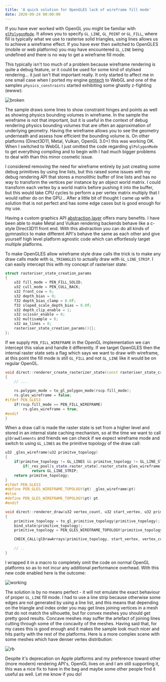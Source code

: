 ```yaml
---
title: 'A quick solution for OpenGLES lack of wireframe fill mode'
date: 2020-09-24 00:00:00
---
```


If you have ever worked with OpenGL you might be familiar with [`glPolygonMode`](https://www.khronos.org/registry/OpenGL-Refpages/gl4/html/glPolygonMode.xhtml). It allows you to specify `GL_LINE`, `GL_POINT` or `GL_FILL`, where fill is typically what we use to rasterise solid triangles, using lines allows us to achieve a wireframe effect. If you have ever then switched to OpenGLES (mobile or web platforms) you may have encountered `GL_LINE` being undefined and there is no way to get a wireframe fill mode.

This typically isn't too much of a problem because wireframe rendering is quite a debug feature, or it could be used for some kind of stylised rendering... it just isn't that important really. It only started to affect me in one small case when I ported my engine [pmtech](https://github.com/polymonster/pmtech) to WebGL and one of the samples `physics_constraints` started exhibiting some ghastly z-fighting (ewww):

![broken](/images/posts/wireframe/constraints-wireframe-broken.gif)

The sample draws some lines to show constraint hinges and points as well as showing physics bounding volumes in wireframe. In the sample the wireframe is not that important, but it is useful in the context of debug rendering physics bounding volumes that are often an approximation of underlying geometry. Having the wireframe allows you to see the geometry underneath and assess how efficient the bounding volume is. On other platforms (Direct3D11, Metal, Vulkan, OpenGL 3.0+) this was working OK. When I switched to WebGL I just omitted the code regarding `glPolygonMode` to get everything compiling and to begin with I had much bigger problems to deal with than this minor cosmetic issue.

I considered removing the need for wireframe entirely by just creating some debug primitives by using line lists, but this raised some issues with my debug rendering API that stores a monolithic buffer of line lists and has no way to transform the vertices per instance by an object world matrix. I could transform each vertex by a world matrix before pushing it into the buffer, but this would take CPU cycles to perform a per vertex matrix multiply that I would rather do on the GPU... After a little bit of thought I came up with a solution that is not perfect and has some edge cases but is good enough for my use.

Having a custom graphics API [abstraction layer](https://github.com/polymonster/pmtech/blob/master/core/pen/include/renderer.h) offers many benefits. I have been able to make Metal and Vulkan rendering backends behave like a c-style Direct3D11 front end. With this abstraction you can do all kinds of gymnastics to make different API's behave the same as each other and give yourself high level platform agnostic code which can effortlessly target multiple platforms.

To make OpenGLES allow wireframe style draw calls the trick is to make any draw calls made with `GL_TRIANGLES` to actually draw with `GL_LINE_STRIP`. I can easily intercept this with my concept of rasteriser state:

```c++
struct rasteriser_state_creation_params
{
    u32 fill_mode = PEN_FILL_SOLID;
    u32 cull_mode = PEN_CULL_BACK;
	s32 front_ccw = 0;
	s32 depth_bias = 0;
	f32 depth_bias_clamp = 0.0f;
	f32 sloped_scale_depth_bias = 0.0f;
	s32 depth_clip_enable = 1;
	s32 scissor_enable = 0;
	s32 multisample = 0;
	s32 aa_lines = 0;
	rasteriser_state_creation_params(){};
};
```

If we supply `PEN_FILL_WIREFRAME` in the OpenGL implementation we can intercept this value and handle it differently. If we target OpenGLES then the internal raster state sets a flag which says we want to draw with wireframe, at this point the fill mode is still `GL_FILL` and not `GL_LINE` like it would be on regular OpenGL.

```c++
void direct::renderer_create_rasterizer_state(const rasteriser_state_creation_params& rscp, u32 resource_slot)
{
    // ...
    
    rs.polygon_mode = to_gl_polygon_mode(rscp.fill_mode);
    rs.gles_wireframe = false;
#ifdef PEN_GLES3
    if(rscp.fill_mode == PEN_FILL_WIREFRAME)
        rs.gles_wireframe = true;
#endif
}
```

When a draw call is made the raster state is set from a higher level and stored in an internal state caching mechanism, so at the time we want to call `glDrawElements` and friends we can check if we expect wireframe mode and switch to using `GL_LINES` as the primitive topology of the draw call:

```c++
u32 _gles_wireframe(u32 primitve_topology)
{
    if(primitve_topology != GL_LINES && primitve_topology != GL_LINE_STRIP)
        if(_res_pool[s_state.raster_state].raster_state.gles_wireframe)
            return GL_LINE_STRIP;
    return primitve_topology;
}
#ifdef PEN_GLES3
#define PEN_GLES_WIREFRAME_TOPOLOGY(pt) _gles_wireframe(pt)
#else
#define PEN_GLES_WIREFRAME_TOPOLOGY(pt) pt
#endif

void direct::renderer_draw(u32 vertex_count, u32 start_vertex, u32 primitive_topology)
{
    primitive_topology = to_gl_primitive_topology(primitive_topology);
    bind_state(primitive_topology);
    primitive_topology = PEN_GLES_WIREFRAME_TOPOLOGY(primitive_topology);

    CHECK_CALL(glDrawArrays(primitive_topology, start_vertex, vertex_count));
	
	// ..
}
```

I wrapped it in a macro to completely omit the code on normal OpenGL platforms so as to not incur any additional performance overhead. With this new code enabled here is the outcome:

![working](/images/posts/wireframe/constraints-wireframe-working.gif)

The solution is by no means perfect - it will not emulate the exact behaviour of proper `GL_LINE` fill mode. I had to use a line strip because otherwise some edges are not generated by using a line list, and this means that depending on the triangle and index order you may get lines joining vertices in a mesh that do not match the silhouette, but for convex meshes you should get pretty good results. Concave meshes may suffer the artefact of joining lines cutting through some of the concavity of the meshes. Having said that, for my cases this is good enough and it makes the sample look much nicer and hits parity with the rest of the platforms. Here is a more complex scene with some meshes which have denser vertex distribution:

![rb](/images/posts/wireframe/rb-wireframe.gif)

Despite it's deprecation on Apple platforms and my preference toward other (more modern) rendering API's, OpenGL lives on and I am still supporting it, this was a nice fix to have in the bag and maybe some other people find it useful as well. Let me know if you do!

